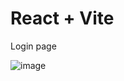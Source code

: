 # React + Vite

Login page

![image](https://github.com/thejyotipatel/login-page-tailwindcss/assets/66724598/ffb87963-1c3e-4bc4-afbe-2e6087006de1)
